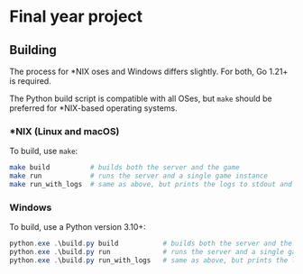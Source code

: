 # Final year project

## Building

The process for \*NIX oses and Windows differs slightly. For both, Go 1.21+ is required.

The Python build script is compatible with all OSes, but `make` should be preferred for \*NIX-based operating systems.

### \*NIX (Linux and macOS)

To build, use `make`:

```bash
make build          # builds both the server and the game
make run            # runs the server and a single game instance
make run_with_logs  # same as above, but prints the logs to stdout and stderr
```

### Windows

To build, use a Python version 3.10+:

```powershell
python.exe .\build.py build           # builds both the server and the game
python.exe .\build.py run             # runs the server and a single game instance
python.exe .\build.py run_with_logs   # same as above, but prints the logs to stdout and stderr
```
